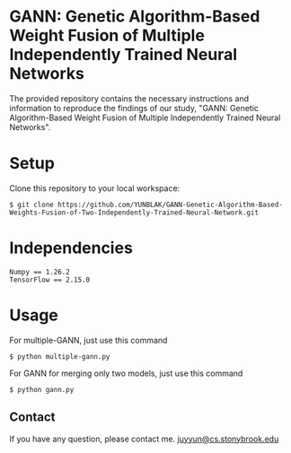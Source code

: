 # GANN: Genetic Algorithm-Based Weight Fusion of Multiple Independently Trained Neural Networks

The provided repository contains the necessary instructions and information to reproduce the findings of our study, "GANN: Genetic Algorithm-Based Weight Fusion of Multiple Independently Trained Neural Networks".

# Setup
Clone this repository to your local workspace:

    $ git clone https://github.com/YUNBLAK/GANN-Genetic-Algorithm-Based-Weights-Fusion-of-Two-Independently-Trained-Neural-Network.git

# Independencies
    Numpy == 1.26.2
    TensorFlow == 2.15.0

# Usage
For multiple-GANN, just use this command

    $ python multiple-gann.py

For GANN for merging only two models, just use this command

    $ python gann.py

## Contact
If you have any question, please contact me. juyyun@cs.stonybrook.edu
